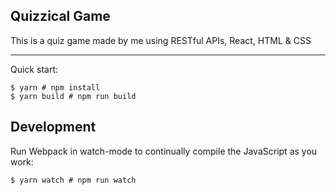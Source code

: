 ## Quizzical Game

This is a quiz game made by me using RESTful APIs, React, HTML & CSS 

----

Quick start:

```
$ yarn # npm install
$ yarn build # npm run build
````

## Development

Run Webpack in watch-mode to continually compile the JavaScript as you work:

```
$ yarn watch # npm run watch
```
